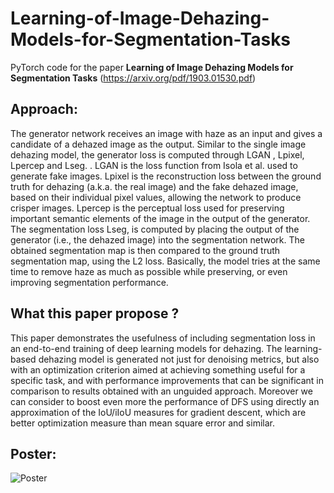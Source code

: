 # Learning-of-Image-Dehazing-Models-for-Segmentation-Tasks

PyTorch code for the paper **Learning of Image Dehazing Models for Segmentation Tasks** (https://arxiv.org/pdf/1903.01530.pdf)<br/> 

## **Approach:**<br/>
The generator network receives an image with haze as an
input and gives a candidate of a dehazed image as the output. Similar to the single image dehazing model, the generator loss
is computed through LGAN , Lpixel, Lpercep and Lseg. . LGAN is the loss function from Isola et al. used to generate fake images. Lpixel is the
reconstruction loss between the ground truth for dehazing (a.k.a. the real image) and the fake dehazed image, based on their
individual pixel values, allowing the network to produce crisper images. Lpercep is the perceptual loss used for preserving
important semantic elements of the image in the output of the generator. The segmentation loss Lseg, is computed by placing the output of
the generator (i.e., the dehazed image) into the segmentation network. The obtained segmentation map is then compared to
the ground truth segmentation map, using the L2 loss. Basically, the model tries at the same time to remove haze as much as
possible while preserving, or even improving segmentation performance.

## **What this paper propose ?**<br/>
This paper demonstrates the usefulness of including segmentation loss in an end-to-end training of deep learning
models for dehazing. The learning-based dehazing model is generated not just for denoising metrics, but also with an
optimization criterion aimed at achieving something useful for a specific task, and with performance improvements that can
be significant in comparison to results obtained with an unguided approach. Moreover we can consider to boost even more
the performance of DFS using directly an approximation of the IoU/iIoU measures for gradient descent, which are better
optimization measure than mean square error and similar.

## **Poster:** <br/>
![Poster](Poster.png) 
